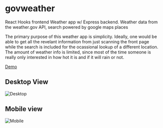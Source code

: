 # govweather
React Hooks frontend Weather app w/ Express backend. Weather data from the weather.gov API, search powered by google maps places

The primary purpose of this weather app is simplicity. Ideally, one would be able to get all the revelant information from just scanning the front page while the search is included for the ocassional lookup of a different location. The amount of weather info is limited, since most of the time someone is really only interested in how hot it is and if it will rain or not.

[Demo](https://simplygovweather.herokuapp.com/)

## Desktop View
![Desktop](https://i.imgur.com/fZW9CfQ.png)

## Mobile view
![Mobile](https://i.imgur.com/jbfk1j0.png)

